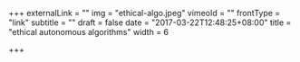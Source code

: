 +++
externalLink = ""
img = "ethical-algo.jpeg"
vimeoId = ""
frontType = "link"
subtitle = ""
draft = false
date = "2017-03-22T12:48:25+08:00"
title = "ethical autonomous algorithms"
width = 6

+++
